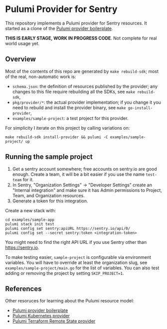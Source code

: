 # Pulumi Provider for Sentry

This repository implements a Pulumi provider for Sentry resources.  It started
as a clone of the [Pulumi provider boilerplate](https://github.com/pulumi/pulumi-provider-boilerplate).

**THIS IS EARLY STAGE, WORK IN PROGRESS CODE**.  Not complete for real world usage yet.

## Overview

Most of the contents of this repo are generated by `make rebuild-sdk`; most of the real, non-automatic work is:

- `schema.json`: the definition of resources published by the provider; any
  changes to this file require rebuilding all the SDKs, see `make rebuild-sdk`,
- `pkg/provider/*`: the actual provider implementation; if you change it you
  need to rebuild and install the provider binary, see `make go-install-provider`,
- `examples/sample-project`: a test project for this provider.

For simplicity I iterate on this project by calling variations on:

```
make rebuild-sdk install-provider && pulumi -C examples/sample-project/ up
```


## Running the sample project

1. Get a sentry account somewhere; free accounts on sentry.io are good enough.
   Create a team, it will be a bit easier if you use the name `test-team` for it.
2. In Sentry, "Organization Settings" -> "Developer Settings" create an
   "Internal integration" and make sure it has Admin permissions to Project,
   Team, and Organization resources.
3. Generate a token for this integration.

Create a new stack with:

```
cd examples/sample-app
pulumi stack init test
pulumi config set sentry:apiURL https://sentry.io/api/0/
pulumi config set --secret sentry:token <integration-token>
```

You might need to find the right API URL if you use Sentry other than https://sentry.io.

To make testing easier, `sample-project` is configurable via environment
variables.  You will have to override at least the organization slug, see
`examples/sample-project/main.go` for the list of variables.  You can also test
adding or removing the project by setting `SKIP_PROJECT=1`.

## References

Other resoruces for learning about the Pulumi resource model:

* [Pulumi provider boilerplate](https://github.com/pulumi/pulumi-provider-boilerplate)
* [Pulumi Kubernetes provider](https://github.com/pulumi/pulumi-kubernetes/blob/master/provider/pkg/provider/provider.go)
* [Pulumi Terraform Remote State provider](https://github.com/pulumi/pulumi-terraform/blob/master/provider/cmd/pulumi-resource-terraform/provider.go)
